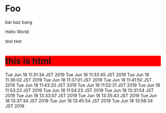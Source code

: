 # Foo

bar baz bang

Hello World

test test

<h1 style="background-color:#f00">this is html</h1>
Tue Jun 18 11:31:34 JST 2019
Tue Jun 18 11:33:45 JST 2019
Tue Jun 18 11:36:02 JST 2019
Tue Jun 18 11:37:01 JST 2019
Tue Jun 18 11:41:50 JST 2019
Tue Jun 18 11:43:20 JST 2019
Tue Jun 18 11:52:31 JST 2019
Tue Jun 18 11:53:23 JST 2019
Tue Jun 18 11:54:23 JST 2019
Tue Jun 18 13:31:54 JST 2019
Tue Jun 18 13:33:07 JST 2019
Tue Jun 18 13:35:43 JST 2019
Tue Jun 18 13:37:34 JST 2019
Tue Jun 18 13:45:54 JST 2019
Tue Jun 18 13:58:34 JST 2019
